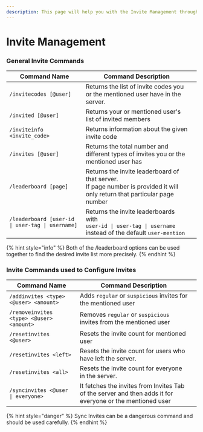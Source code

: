 ```yaml
---
description: This page will help you with the Invite Management through slash commands
---
```


# Invite Management

### General Invite Commands

<table><thead><tr><th>Command Name</th><th>Command Description</th><th data-hidden></th></tr></thead><tbody><tr><td><code>/invitecodes [@user]</code></td><td>Returns the list of invite codes you or the mentioned user have in the server.</td><td></td></tr><tr><td><code>/invited [@user]</code></td><td>Returns your or mentioned user's list of invited members</td><td></td></tr><tr><td><code>/inviteinfo &#x3C;invite_code></code></td><td>Returns information about the given invite code</td><td></td></tr><tr><td><code>/invites [@user]</code></td><td>Returns the total number and different types of invites you or the mentioned user has</td><td></td></tr><tr><td><code>/leaderboard [page]</code></td><td>Returns the invite leaderboard of that server.<br>If page number is provided it will only return that particular page number</td><td></td></tr><tr><td><code>/leaderboard [user-id | user-tag | username]</code></td><td>Returns the invite leaderboards with <br><code>user-id | user-tag | username</code> instead of the default <code>user-mention</code></td><td></td></tr></tbody></table>

{% hint style="info" %}
Both of the /leaderboard options can be used together to find the desired invite list more precisely.
{% endhint %}

### Invite Commands used to Configure Invites

<table><thead><tr><th>Command Name</th><th>Command Description</th><th data-hidden></th></tr></thead><tbody><tr><td><code>/addinvites &#x3C;type> &#x3C;@user> &#x3C;amount></code></td><td>Adds <code>regular</code> or <code>suspicious</code> invites for the mentioned user</td><td></td></tr><tr><td><code>/removeinvites &#x3C;type> &#x3C;@user> &#x3C;amount></code></td><td>Removes <code>regular</code> or <code>suspicious</code> invites from the mentioned user</td><td></td></tr><tr><td><code>/resetinvites &#x3C;@user></code></td><td>Resets the invite count for mentioned user </td><td></td></tr><tr><td><code>/resetinvites &#x3C;left></code></td><td>Resets the invite count for users who have left the server.</td><td></td></tr><tr><td><code>/resetinvites &#x3C;all></code></td><td>Resets the invite count for everyone in the server.</td><td></td></tr><tr><td> <code>/syncinvites &#x3C;@user | everyone></code></td><td>It fetches the invites from Invites Tab of the server and then adds it for everyone or the mentioned user</td><td></td></tr></tbody></table>

{% hint style="danger" %}
Sync Invites can be a dangerous command and should be used carefully.
{% endhint %}

